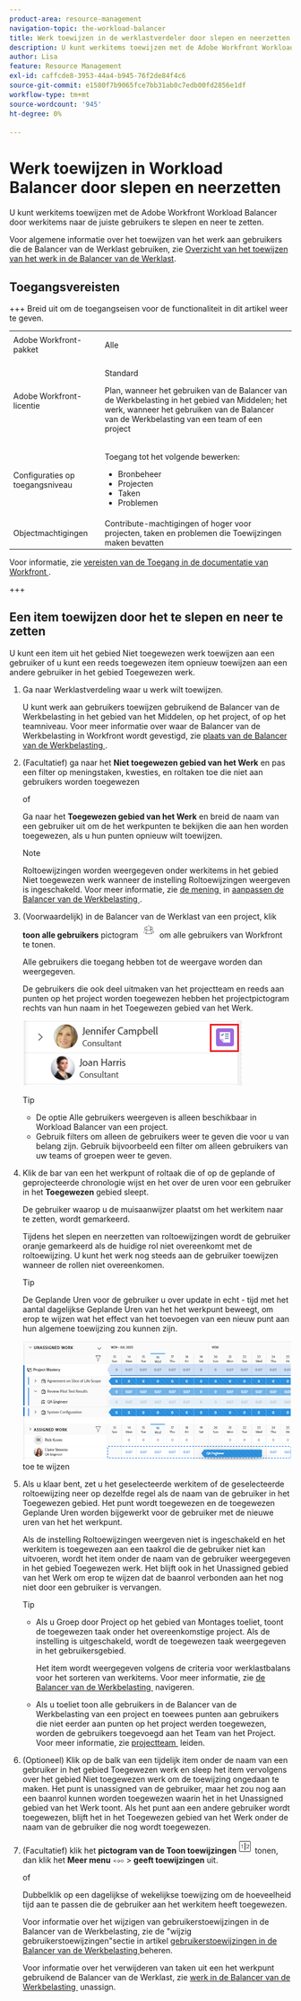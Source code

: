 ```yaml
---
product-area: resource-management
navigation-topic: the-workload-balancer
title: Werk toewijzen in de werklastverdeler door slepen en neerzetten
description: U kunt werkitems toewijzen met de Adobe Workfront Workload Balancer door werkitems naar de juiste gebruikers te slepen en neer te zetten.
author: Lisa
feature: Resource Management
exl-id: caffcde8-3953-44a4-b945-76f2de84f4c6
source-git-commit: e1580f7b9065fce7bb31ab0c7edb00fd2856e1df
workflow-type: tm+mt
source-wordcount: '945'
ht-degree: 0%

---
```


# Werk toewijzen in Workload Balancer door slepen en neerzetten

U kunt werkitems toewijzen met de Adobe Workfront Workload Balancer door werkitems naar de juiste gebruikers te slepen en neer te zetten.

Voor algemene informatie over het toewijzen van het werk aan gebruikers die de Balancer van de Werklast gebruiken, zie [&#x200B; Overzicht van het toewijzen van het werk in de Balancer van de Werklast &#x200B;](../../resource-mgmt/workload-balancer/assign-work-in-workload-balancer.md).

## Toegangsvereisten

+++ Breid uit om de toegangseisen voor de functionaliteit in dit artikel weer te geven.

<table style="table-layout:auto"> 
 <col> 
 <col> 
 <tbody> 
  <tr> 
   <td>Adobe Workfront-pakket</td> 
   <td><p>Alle</p></td>
  </tr>
  <tr> 
   <td>Adobe Workfront-licentie</td> 
   <td><p>Standard</p>
       <p>Plan, wanneer het gebruiken van de Balancer van de Werkbelasting in het gebied van Middelen; het werk, wanneer het gebruiken van de Balancer van de Werkbelasting van een team of een project</p></td>
  </tr>
  <tr> 
   <td>Configuraties op toegangsniveau</td> 
   <td> <p>Toegang tot het volgende bewerken:</p> 
    <ul> 
     <li>Bronbeheer</li> 
     <li>Projecten</li> 
     <li>Taken</li> 
     <li>Problemen</li> 
    </ul>
   </td> 
  </tr> 
  <tr> 
   <td>Objectmachtigingen</td> 
   <td>Contribute-machtigingen of hoger voor projecten, taken en problemen die Toewijzingen maken bevatten</td> 
  </tr> 
 </tbody> 
</table>

Voor informatie, zie [&#x200B; vereisten van de Toegang in de documentatie van Workfront &#x200B;](/help/quicksilver/administration-and-setup/add-users/access-levels-and-object-permissions/access-level-requirements-in-documentation.md).

+++

## Een item toewijzen door het te slepen en neer te zetten

U kunt een item uit het gebied Niet toegewezen werk toewijzen aan een gebruiker of u kunt een reeds toegewezen item opnieuw toewijzen aan een andere gebruiker in het gebied Toegewezen werk.

1. Ga naar Werklastverdeling waar u werk wilt toewijzen.

   U kunt werk aan gebruikers toewijzen gebruikend de Balancer van de Werkbelasting in het gebied van het Middelen, op het project, of op het teamniveau. Voor meer informatie over waar de Balancer van de Werkbelasting in Workfront wordt gevestigd, zie [&#x200B; plaats van de Balancer van de Werkbelasting &#x200B;](../../resource-mgmt/workload-balancer/locate-workload-balancer.md).

1. (Facultatief) ga naar het **Niet toegewezen gebied van het Werk** en pas een filter op meningstaken, kwesties, en roltaken toe die niet aan gebruikers worden toegewezen

   of

   Ga naar het **Toegewezen gebied van het Werk** en breid de naam van een gebruiker uit om de het werkpunten te bekijken die aan hen worden toegewezen, als u hun punten opnieuw wilt toewijzen.

   >[!NOTE]
   >
   >Roltoewijzingen worden weergegeven onder werkitems in het gebied Niet toegewezen werk wanneer de instelling Roltoewijzingen weergeven is ingeschakeld. Voor meer informatie, zie [&#x200B; de mening &#x200B;](/help/quicksilver/resource-mgmt/workload-balancer/navigate-the-workload-balancer.md#customize-the-view) in [&#x200B; aanpassen de Balancer van de Werkbelasting &#x200B;](/help/quicksilver/resource-mgmt/workload-balancer/navigate-the-workload-balancer.md).

1. (Voorwaardelijk) in de Balancer van de Werklast van een project, klik **toon alle gebruikers** pictogram ![&#x200B; tonen alle gebruikers &#x200B;](assets/show-all-users-icon-project-workload-balancer.png) om alle gebruikers van Workfront te tonen.

   Alle gebruikers die toegang hebben tot de weergave worden dan weergegeven.

   De gebruikers die ook deel uitmaken van het projectteam en reeds aan punten op het project worden toegewezen hebben het projectpictogram rechts van hun naam in het Toegewezen gebied van het Werk.

   ![&#x200B; Gebruiker op het project &#x200B;](assets/user-on-the-project-indicator-highlighted-project-workload-balancer.png)

   >[!TIP]
   >
   >* De optie Alle gebruikers weergeven is alleen beschikbaar in Workload Balancer van een project.
   >* Gebruik filters om alleen de gebruikers weer te geven die voor u van belang zijn. Gebruik bijvoorbeeld een filter om alleen gebruikers van uw teams of groepen weer te geven.

1. Klik de bar van een het werkpunt of roltaak die of op de geplande of geprojecteerde chronologie wijst en het over de uren voor een gebruiker in het **Toegewezen** gebied sleept.

   De gebruiker waarop u de muisaanwijzer plaatst om het werkitem naar te zetten, wordt gemarkeerd.

   Tijdens het slepen en neerzetten van roltoewijzingen wordt de gebruiker oranje gemarkeerd als de huidige rol niet overeenkomt met de roltoewijzing. U kunt het werk nog steeds aan de gebruiker toewijzen wanneer de rollen niet overeenkomen.

   >[!TIP]
   >
   >De Geplande Uren voor de gebruiker u over update in echt - tijd met het aantal dagelijkse Geplande Uren van het het werkpunt beweegt, om erop te wijzen wat het effect van het toevoegen van een nieuw punt aan hun algemene toewijzing zou kunnen zijn.

   ![&#x200B; punt van de Daling aan een gebruiker &#x200B;](assets/wb-drag-drop-role-or-task-to-user.png) toe te wijzen

1. Als u klaar bent, zet u het geselecteerde werkitem of de geselecteerde roltoewijzing neer op dezelfde regel als de naam van de gebruiker in het Toegewezen gebied. Het punt wordt toegewezen en de toegewezen Geplande Uren worden bijgewerkt voor de gebruiker met de nieuwe uren van het het werkpunt.

   Als de instelling Roltoewijzingen weergeven niet is ingeschakeld en het werkitem is toegewezen aan een taakrol die de gebruiker niet kan uitvoeren, wordt het item onder de naam van de gebruiker weergegeven in het gebied Toegewezen werk. Het blijft ook in het Unassigned gebied van het Werk om erop te wijzen dat de baanrol verbonden aan het nog niet door een gebruiker is vervangen.

   >[!TIP]
   >
   >* Als u Groep door Project op het gebied van Montages toeliet, toont de toegewezen taak onder het overeenkomstige project. Als de instelling is uitgeschakeld, wordt de toegewezen taak weergegeven in het gebruikersgebied.
   >
   >
   >     Het item wordt weergegeven volgens de criteria voor werklastbalans voor het sorteren van werkitems. Voor meer informatie, zie [&#x200B; de Balancer van de Werkbelasting &#x200B;](../../resource-mgmt/workload-balancer/navigate-the-workload-balancer.md) navigeren.
   >
   >
   >* Als u toeliet toon alle gebruikers in de Balancer van de Werkbelasting van een project en toewees punten aan gebruikers die niet eerder aan punten op het project werden toegewezen, worden de gebruikers toegevoegd aan het Team van het Project. Voor meer informatie, zie [&#x200B; projectteam &#x200B;](../../manage-work/projects/planning-a-project/manage-project-team.md) leiden.


1. (Optioneel) Klik op de balk van een tijdelijk item onder de naam van een gebruiker in het gebied Toegewezen werk en sleep het item vervolgens over het gebied Niet toegewezen werk om de toewijzing ongedaan te maken. Het punt is unassigned van de gebruiker, maar het zou nog aan een baanrol kunnen worden toegewezen waarin het in het Unassigned gebied van het Werk toont. Als het punt aan een andere gebruiker wordt toegewezen, blijft het in het Toegewezen gebied van het Werk onder de naam van de gebruiker die nog wordt toegewezen.
1. (Facultatief) klik het **pictogram van de Toon toewijzingen** ![&#x200B; toewijzingspictogram &#x200B;](assets/show-allocations-icon-small.png) tonen, dan klik het **Meer menu** ![&#x200B; Meer menu &#x200B;](assets/qs-more-menu.png) > **geeft toewijzingen** uit.

   <!--
   (make sure these are still called this, and that the icon has not changed)
   -->
   of

   Dubbelklik op een dagelijkse of wekelijkse toewijzing om de hoeveelheid tijd aan te passen die de gebruiker aan het werkitem heeft toegewezen.

   Voor informatie over het wijzigen van gebruikerstoewijzingen in de Balancer van de Werkbelasting, zie de &quot;wijzig gebruikerstoewijzingen&quot;sectie in artikel [&#x200B; gebruikerstoewijzingen in de Balancer van de Werkbelasting &#x200B;](../../resource-mgmt/workload-balancer/manage-user-allocations-workload-balancer.md) beheren.

   Voor informatie over het verwijderen van taken uit een het werkpunt gebruikend de Balancer van de Werklast, zie [&#x200B; werk in de Balancer van de Werkbelasting &#x200B;](../../resource-mgmt/workload-balancer/unassign-work-in-workload-balancer.md) unassign.

